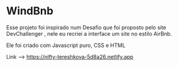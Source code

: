 # WindBnb
Esse projeto foi inspirado num Desafio que foi proposto pelo site DevChallenger , nele eu recriei a interface um site no estilo AirBnb.

Ele foi criado com Javascript puro, CSS e HTML

Link --> https://nifty-tereshkova-5d8a26.netlify.app
